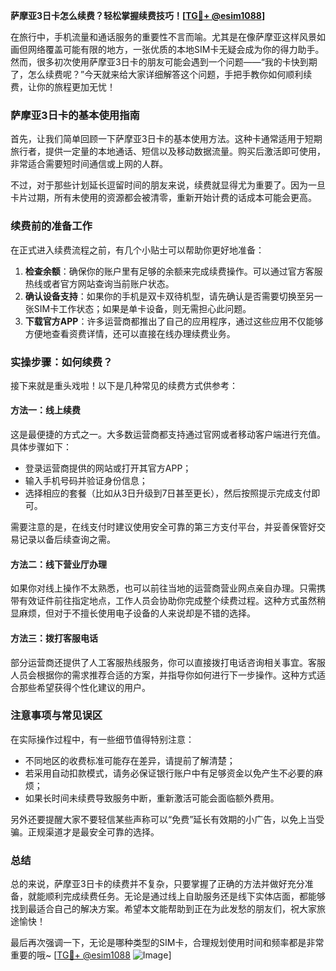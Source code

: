 **萨摩亚3日卡怎么续费？轻松掌握续费技巧！[[TG💪+ @esim1088](https://t.me/s/esim1088)]**

在旅行中，手机流量和通话服务的重要性不言而喻。尤其是在像萨摩亚这样风景如画但网络覆盖可能有限的地方，一张优质的本地SIM卡无疑会成为你的得力助手。然而，很多初次使用萨摩亚3日卡的朋友可能会遇到一个问题——“我的卡快到期了，怎么续费呢？”今天就来给大家详细解答这个问题，手把手教你如何顺利续费，让你的旅程更加无忧！

### 萨摩亚3日卡的基本使用指南

首先，让我们简单回顾一下萨摩亚3日卡的基本使用方法。这种卡通常适用于短期旅行者，提供一定量的本地通话、短信以及移动数据流量。购买后激活即可使用，非常适合需要短时间通信或上网的人群。

不过，对于那些计划延长逗留时间的朋友来说，续费就显得尤为重要了。因为一旦卡片过期，所有未使用的资源都会被清零，重新开始计费的话成本可能会更高。

### 续费前的准备工作

在正式进入续费流程之前，有几个小贴士可以帮助你更好地准备：

1. **检查余额**：确保你的账户里有足够的余额来完成续费操作。可以通过官方客服热线或者官方网站查询当前账户状态。
2. **确认设备支持**：如果你的手机是双卡双待机型，请先确认是否需要切换至另一张SIM卡工作状态；如果是单卡设备，则无需担心此问题。
3. **下载官方APP**：许多运营商都推出了自己的应用程序，通过这些应用不仅能够方便地查看资费详情，还可以直接在线办理续费业务。

### 实操步骤：如何续费？

接下来就是重头戏啦！以下是几种常见的续费方式供参考：

#### 方法一：线上续费
这是最便捷的方式之一。大多数运营商都支持通过官网或者移动客户端进行充值。具体步骤如下：
- 登录运营商提供的网站或打开其官方APP；
- 输入手机号码并验证身份信息；
- 选择相应的套餐（比如从3日升级到7日甚至更长），然后按照提示完成支付即可。

需要注意的是，在线支付时建议使用安全可靠的第三方支付平台，并妥善保管好交易记录以备后续查询之需。

#### 方法二：线下营业厅办理
如果你对线上操作不太熟悉，也可以前往当地的运营商营业网点亲自办理。只需携带有效证件前往指定地点，工作人员会协助你完成整个续费过程。这种方式虽然稍显麻烦，但对于不擅长使用电子设备的人来说却是不错的选择。

#### 方法三：拨打客服电话
部分运营商还提供了人工客服热线服务，你可以直接拨打电话咨询相关事宜。客服人员会根据你的需求推荐合适的方案，并指导你如何进行下一步操作。这种方式适合那些希望获得个性化建议的用户。

### 注意事项与常见误区

在实际操作过程中，有一些细节值得特别注意：
- 不同地区的收费标准可能存在差异，请提前了解清楚；
- 若采用自动扣款模式，请务必保证银行账户中有足够资金以免产生不必要的麻烦；
- 如果长时间未续费导致服务中断，重新激活可能会面临额外费用。

另外还要提醒大家不要轻信某些声称可以“免费”延长有效期的小广告，以免上当受骗。正规渠道才是最安全可靠的选择。

### 总结

总的来说，萨摩亚3日卡的续费并不复杂，只要掌握了正确的方法并做好充分准备，就能顺利完成续费任务。无论是通过线上自助服务还是线下实体店面，都能够找到最适合自己的解决方案。希望本文能帮助到正在为此发愁的朋友们，祝大家旅途愉快！

最后再次强调一下，无论是哪种类型的SIM卡，合理规划使用时间和频率都是非常重要的哦~ [[TG💪+ @esim1088](https://t.me/s/esim1088) ![Image](https://i.postimg.cc/4NQfJmqS/Snipaste-2025-05-13-00-14-12.png)]